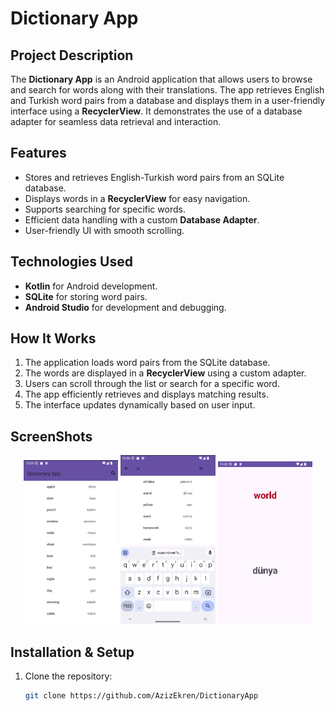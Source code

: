# Dictionary App

## Project Description
The **Dictionary App** is an Android application that allows users to browse and search for words along with their translations. The app retrieves English and Turkish word pairs from a database and displays them in a user-friendly interface using a **RecyclerView**. It demonstrates the use of a database adapter for seamless data retrieval and interaction.

## Features
- Stores and retrieves English-Turkish word pairs from an SQLite database.
- Displays words in a **RecyclerView** for easy navigation.
- Supports searching for specific words.
- Efficient data handling with a custom **Database Adapter**.
- User-friendly UI with smooth scrolling.

## Technologies Used
- **Kotlin** for Android development.
- **SQLite** for storing word pairs.
- **Android Studio** for development and debugging.

## How It Works
1. The application loads word pairs from the SQLite database.
2. The words are displayed in a **RecyclerView** using a custom adapter.
3. Users can scroll through the list or search for a specific word.
4. The app efficiently retrieves and displays matching results.
5. The interface updates dynamically based on user input.
 

## ScreenShots
<p align="center">
    <img src="1.png" width="30%" />
    <img src="2.png" width="30%" />
    <img src="3.png" width="30%" />
</p>


## Installation & Setup
1. Clone the repository:
   ```sh
   git clone https://github.com/AzizEkren/DictionaryApp
